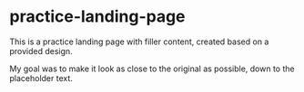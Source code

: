 # practice-landing-page
This is a practice landing page with filler content, created based on a provided design.

My goal was to make it look as close to the original as possible, down to the placeholder text.